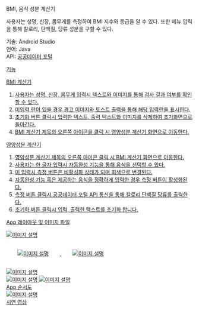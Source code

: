 BMI, 음식 성분 계산기

사용자는 성명, 신장, 몸무게를 측정하여 BMI 지수와 등급을 알 수 있다.
또한 메뉴 입력을 통해 칼로리, 단백질, 당류 성분을 구할 수 있다.

기술: Android Studio<br>
언어: Java <br>
API: <a href ="https://www.data.go.kr/">공공데이터 포털 

기능

BMI 계산기

1. 사용자는 성명, 신장, 몸무게 입력시 텍스트와 이미지를 통해 검사 결과 여부를 확인할 수 있다.
2. 미입력 란이 있을 경우 경고 이미지와 토스트 출력을 통해 해당 입력란을 표시한다.
3. 초기화 버튼 클릭시 입력한 텍스트, 출력 텍스트와 이미지를 삭제하여 초기화면으로 돌아간다.
4. BMI 계산기 제목의 오른쪽 아이콘을 클릭 시 영양성분 계산기 화면으로 이동한다.


영양성분 계산기


1. 영양성분 계산기 제목의 오른쪽 아이콘 클릭 시 BMI 계산기 화면으로 이동한다.
2. 사용자는 한 글자 입력시 자동완성 기능을 통해 음식을 선택할 수 있다.
3. 미 입력시 측정 버튼은 비활성화 상태가 되며 회색으로 변경된다.
4. 자동완성 기능 혹은 제공하는 음식을 정확하게 입력한 경우 측정 버튼이 활성화된다.
5. 측정 버튼 클릭시 공공데이터 포털 API 통신을 통해 칼로리 단백질 당류를 출력한다.
6. 초기화 버튼 클릭시 입력, 출력한 텍스트를 초기화 합니다.

App 레이아웃 및 이미지 파일
<div >
    <img src="https://velog.velcdn.com/images/mourn5367/post/e9be339f-ec41-42f9-b0cf-1370eaa4d564/image.png" alt="이미지 설명">
</div>
<div >
        <img style="margin: 30 30px;" src="https://velog.velcdn.com/images/mourn5367/post/5c594a42-f47e-4d98-9b2f-29e3cbdbe344/image.png" alt="이미지 설명" >
        <img style="margin: 30 30px;" src="https://velog.velcdn.com/images/mourn5367/post/ba24d768-c1ca-4803-976a-c388bd0f00ad/image.png" alt="이미지 설명">
</div>

<div >
    <img src="https://velog.velcdn.com/images/mourn5367/post/599d0a29-7175-4cf4-bbe8-58e5afcf1565/image.png" alt="이미지 설명">
</div>
<div >
    <img src="https://velog.velcdn.com/images/mourn5367/post/5b089bc4-4ae5-4e8f-ae89-2a7098187422/image.png" alt="이미지 설명">
    <img src="https://velog.velcdn.com/images/mourn5367/post/895477e0-86fe-4485-a615-b665b28a5197/image.png" alt="이미지 설명" >
</div>
App 순서도
<div >
    <img src="https://velog.velcdn.com/images/mourn5367/post/fa1e5b7f-8b79-47fa-8d69-1f62dda9109c/image.png" alt="이미지 설명">
</div>
시연 영상

